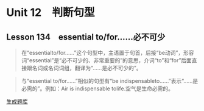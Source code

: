 ﻿ # Unit 12　判断句型
 ## Lesson 134　essential to/for……必不可少
 
> 在“essentialto/for……”这个句型中，主语置于句首，后接“be动词”，形容词“essential”是“必不可少的、非常重要的”的意思，介词“to”和“for”后面直接跟名词或名词词组，翻译为“……是必不可少的”。

> 与“essential to/for……”相似的句型有“be indispensableto……”表示“……是必需的”。例如：Air is indispensable tolife.空气是生命必需的。


 [生成题库](./question/f134.json)
